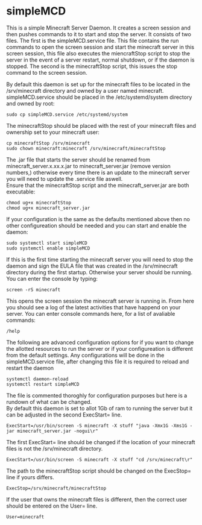 # simpleMCD

  This is a simple Minecraft Server Daemon.  It creates a screen session and then pushes commands to it to start and stop the server.
It consists of two files. The first is the simpleMCD.service file.  This file contains the run commands to open the screen session and 
start the minecraft server in this screen session, this file also executes the miencraftStop script to stop the server in the event of a 
server restart, normal shutdown, or if the daemon is stopped.  The second is the minecraftStop script, this issues the stop command to the 
screen session.

By default this daemon is set up for the minecraft files to be located in the /srv/minecraft directory and owned by a user named 
minecraft.
simpleMCD.service should be placed in the /etc/systemd/system directory and owned by root: 

	sudo cp simpleMCD.service /etc/systemd/system

The minecraftStop should be placed with the rest of your minecraft files and ownership set to your minecraft user: 

	cp minecraftStop /srv/minecraft
	sudo chown minecraft:minecraft /srv/minecraft/minecraftStop

The .jar file that starts the server should be renamed from minecraft_server.x.xx.x.jar to minecraft_server.jar (remove version 
numbers,) otherwise every time there is an update to the minecraft server you will need to update the .service file aswell.  
Ensure that the minecraftStop script and the minecraft_server.jar are both executable: 

	chmod ug+x minecraftStop
	chmod ug+x minecraft_server.jar  

If your configuration is the same as the defaults mentioned above then no other configureation should be needed and you can start 
and enable the daemon: 

	sudo systemctl start simpleMCD
	sudo systemctl enable simpleMCD

If this is the first time starting the minecraft server you will need to stop the daemon and sign the EULA file that was created 
in the /srv/minecraft directory during the first startup.  Otherwise your server should be running.  You can enter the console by typing: 

	screen -rS minecraft
	
This opens the screen session the minecraft server is running in.  From here you should see a log of the latest 
activities that have happend on your server.  You can enter console commands here, for a list of avaliable commands:

	/help

The following are advanced configuration options for if you want to change the allotted resources to run the server or if your 
configureation is different from the default settings.  Any configurations will be done in the simpleMCD.service file, after changing this 
file it is required to reload and restart the daemon

	systemctl daemon-reload
	systemctl restart simpleMCD
	
The file is commented thoroghly for configuration purposes but here is a rundown of what can be changed.  
By default this daemon is set to allot 1Gb of ram to running the server but it can be adjusted in the second ExecStart= line.
  
	ExecStart=/usr/bin/screen -S minecraft -X stuff "java -Xmx1G -Xms1G -jar minecraft_server.jar -nogui\r"
	
The first ExecStart= line should be changed if the location of your minecraft files is not the /srv/minecraft directory.

	ExecStart=/usr/bin/screen -S minecraft -X stuff "cd /srv/minecraft\r"

The path to the minecraftStop script should be changed on the ExecStop= line if yours differs.

	ExecStop=/srv/minecraft/minecraftStop

If the user that owns the minecraft files is different, then the correct user should be entered on the User= line.

	User=minecraft

